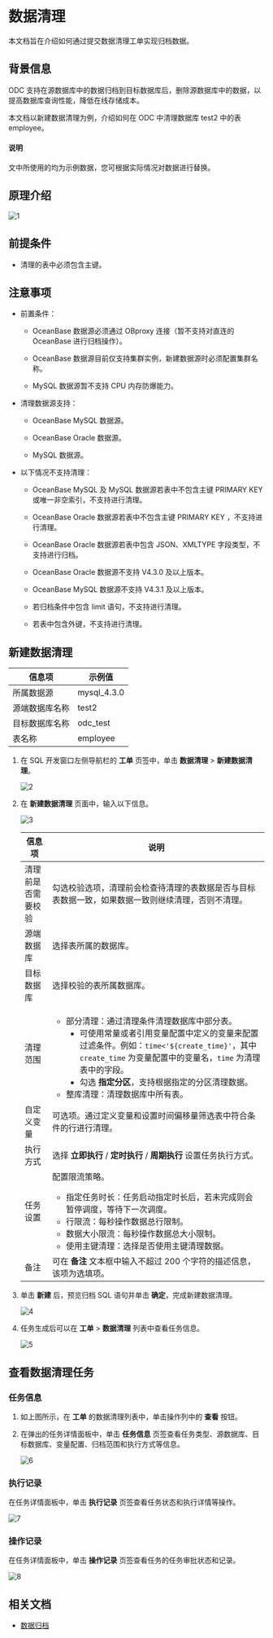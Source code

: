 # 数据清理

本文档旨在介绍如何通过提交数据清理工单实现归档数据。

## 背景信息

ODC 支持在源数据库中的数据归档到目标数据库后，删除源数据库中的数据，以提高数据库查询性能，降低在线存储成本。

本文档以新建数据清理为例，介绍如何在 ODC 中清理数据库 test2 中的表 employee。

<main id="notice" type='explain'>
   <h4>说明</h4>
   <p>文中所使用的均为示例数据，您可根据实际情况对数据进行替换。</p>
</main>

## 原理介绍

![1](https://obbusiness-private.oss-cn-shanghai.aliyuncs.com/doc/img/odc/423/800.data-Lifecycle-management/100.data-archiving/1.0.png)

## 前提条件

- 清理的表中必须包含主键。

## 注意事项

- 前置条件：

   - OceanBase 数据源必须通过 OBproxy 连接（暂不支持对直连的 OceanBase 进行归档操作）。

   - OceanBase 数据源目前仅支持集群实例，新建数据源时必须配置集群名称。

   - MySQL 数据源暂不支持 CPU 内存防爆能力。

- 清理数据源支持：

   - OceanBase MySQL 数据源。

   - OceanBase Oracle 数据源。

   - MySQL 数据源。

- 以下情况不支持清理：

  - OceanBase MySQL 及 MySQL 数据源若表中不包含主键 PRIMARY KEY 或唯一非空索引，不支持进行清理。
  
  - OceanBase Oracle 数据源若表中不包含主键 PRIMARY KEY ，不支持进行清理。
  
  - OceanBase Oracle 数据源若表中包含 JSON、XMLTYPE 字段类型，不支持进行归档。

   - OceanBase Oracle 数据源不支持 V4.3.0 及以上版本。

   - OceanBase MySQL 数据源不支持 V4.3.1 及以上版本。

   - 若归档条件中包含 limit 语句，不支持进行清理。

   - 若表中包含外键，不支持进行清理。

## 新建数据清理

| 信息项 | 示例值 |
| ------ | ------ |
|所属数据源|mysql_4.3.0 |
|源端数据库名称|test2|
|目标数据库名称|odc_test|
|表名称|employee|

1. 在 SQL 开发窗口左侧导航栏的 **工单** 页签中，单击 **数据清理** > **新建数据清理**。

   ![2](https://obbusiness-private.oss-cn-shanghai.aliyuncs.com/doc/img/odc/430/800.data-Lifecycle-management/200.data-cleanup/2.png)

3. 在 **新建数据清理** 页面中，输入以下信息。

   ![3](https://obbusiness-private.oss-cn-shanghai.aliyuncs.com/doc/img/odc/430/800.data-Lifecycle-management/200.data-cleanup/3.png)

   |  信息项   |说明|
   |--------|-------|
   |清理前是否需要校验|勾选校验选项，清理前会检查待清理的表数据是否与目标表数据一致，如果数据一致则继续清理，否则不清理。|
   | 源端数据库    | 选择表所属的数据库。|
   |目标数据库|选择校验的表所属数据库。|
   | 清理范围 | <ul><li>部分清理：通过清理条件清理数据库中部分表。<ul><li>可使用常量或者引用变量配置中定义的变量来配置过滤条件。例如：`time<'${create_time}'`，其中 `create_time` 为变量配置中的变量名，`time` 为清理表中的字段。</li><li>勾选 **指定分区**，支持根据指定的分区清理数据。</li></ul></li><li>整库清理：清理数据库中所有表。</li></ul>|
   | 自定义变量  |可选项。通过定义变量和设置时间偏移量筛选表中符合条件的行进行清理。|
   |执行方式|选择 **立即执行** / **定时执行** / **周期执行** 设置任务执行方式。|
   |任务设置|配置限流策略。<ul><li>指定任务时长：任务启动指定时长后，若未完成则会暂停调度，等待下一次调度。</li><li>行限流：每秒操作数据总行限制。</li><li>数据大小限流：每秒操作数据总大小限制。</li><li>使用主键清理：选择是否使用主键清理数据。</li></ul>|
   | 备注   | 可在 **备注** 文本框中输入不超过 200 个字符的描述信息，该项为选填项。|                                             
3. 单击 **新建** 后，预览归档 SQL 语句并单击 **确定**，完成新建数据清理。

   ![4](https://obbusiness-private.oss-cn-shanghai.aliyuncs.com/doc/img/odc/430/800.data-Lifecycle-management/200.data-cleanup/4.png)

4. 任务生成后可以在 **工单** > **数据清理** 列表中查看任务信息。
    
    ![5](https://obbusiness-private.oss-cn-shanghai.aliyuncs.com/doc/img/odc/430/800.data-Lifecycle-management/200.data-cleanup/5.png)

## 查看数据清理任务

### 任务信息 

1. 如上图所示，在 **工单** 的数据清理列表中，单击操作列中的 **查看** 按钮。

2. 在弹出的任务详情面板中，单击 **任务信息** 页签查看任务类型、源数据库、目标数据库、变量配置、归档范围和执行方式等信息。

   ![6](https://obbusiness-private.oss-cn-shanghai.aliyuncs.com/doc/img/odc/430/800.data-Lifecycle-management/200.data-cleanup/6.png)

### 执行记录

在任务详情面板中，单击 **执行记录** 页签查看任务状态和执行详情等操作。

![7](https://obbusiness-private.oss-cn-shanghai.aliyuncs.com/doc/img/odc/430/800.data-Lifecycle-management/200.data-cleanup/7.png)

### 操作记录

在任务详情面板中，单击 **操作记录** 页签查看任务的任务审批状态和记录。

![8](https://obbusiness-private.oss-cn-shanghai.aliyuncs.com/doc/img/odc/430/800.data-Lifecycle-management/200.data-cleanup/8.png)

## 相关文档

- [数据归档](../800.data-Lifecycle-management/100.data-archiving.md)
